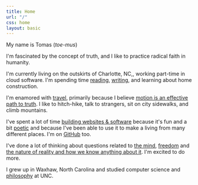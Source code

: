 ```yaml
---
title: Home
url: "/"
css: home
layout: basic
---
```


My name is Tomas (*toe-mus*)

I'm fascinated by the concept of truth, and I like to practice radical faith in humanity.

I'm currently living on the outskirts of Charlotte, NC,, working part-time in cloud software. I'm spending time [reading](/reading.html), [writing](/writings.html), and learning about home construction.

I'm enamored with [travel](/travel.html), primarily because I believe [motion is an effective path to truth](/writing/motion-as-an-effective-path-to-truth.html). I like to hitch-hike, talk to strangers, sit on city sidewalks, and climb mountains.

I've spent a lot of time [building websites & software](/code.html) because it's fun and a bit [poetic](https://www.goodreads.com/quotes/69102-the-programmer-like-the-poet-works-only-slightly-removed-from) and because I've been able to use it to make a living from many different places. I'm on [GitHub](https://github.com/minicreative) too.

I've done a lot of thinking about questions related to [the mind](/writings.html?tag=psychology), [freedom](/writings.html?tag=freedom) and [the nature of reality and how we know anything about it](/writings.html?tag=metaphysics). I'm excited to do more.

I grew up in Waxhaw, North Carolina and studied computer science and [philosophy](/writings.html?tag=assignment) at UNC.
